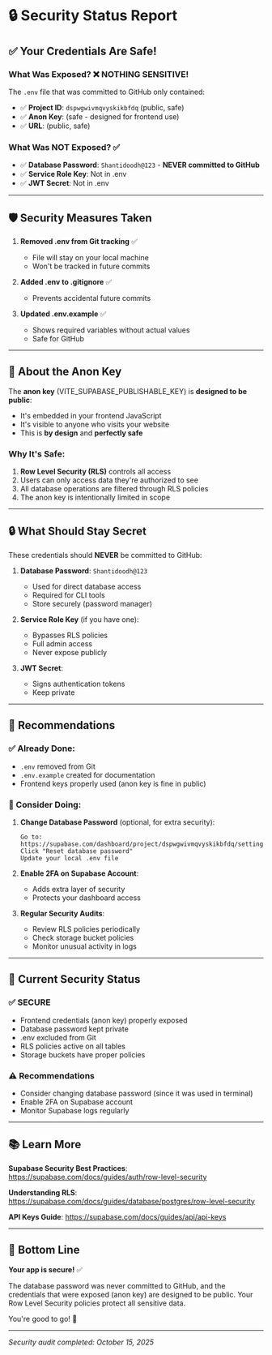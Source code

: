 # 🔒 Security Status Report

## ✅ Your Credentials Are Safe!

### What Was Exposed? ❌ NOTHING SENSITIVE!

The `.env` file that was committed to GitHub only contained:
- ✅ **Project ID**: `dspwgwivmqvyskikbfdq` (public, safe)
- ✅ **Anon Key**: (safe - designed for frontend use)
- ✅ **URL**: (public, safe)

### What Was NOT Exposed? ✅

- ✅ **Database Password**: `Shantidoodh@123` - **NEVER committed to GitHub**
- ✅ **Service Role Key**: Not in .env
- ✅ **JWT Secret**: Not in .env

---

## 🛡️ Security Measures Taken

1. **Removed .env from Git tracking** ✅
   - File will stay on your local machine
   - Won't be tracked in future commits

2. **Added .env to .gitignore** ✅
   - Prevents accidental future commits

3. **Updated .env.example** ✅
   - Shows required variables without actual values
   - Safe for GitHub

---

## 🔐 About the Anon Key

The **anon key** (VITE_SUPABASE_PUBLISHABLE_KEY) is **designed to be public**:
- It's embedded in your frontend JavaScript
- It's visible to anyone who visits your website
- This is **by design** and **perfectly safe**

### Why It's Safe:
1. **Row Level Security (RLS)** controls all access
2. Users can only access data they're authorized to see
3. All database operations are filtered through RLS policies
4. The anon key is intentionally limited in scope

---

## 🔒 What Should Stay Secret

These credentials should **NEVER** be committed to GitHub:

1. **Database Password**: `Shantidoodh@123`
   - Used for direct database access
   - Required for CLI tools
   - Store securely (password manager)

2. **Service Role Key** (if you have one):
   - Bypasses RLS policies
   - Full admin access
   - Never expose publicly

3. **JWT Secret**:
   - Signs authentication tokens
   - Keep private

---

## 📝 Recommendations

### ✅ Already Done:
- `.env` removed from Git
- `.env.example` created for documentation
- Frontend keys properly used (anon key is fine in public)

### 🔄 Consider Doing:
1. **Change Database Password** (optional, for extra security):
   ```
   Go to: https://supabase.com/dashboard/project/dspwgwivmqvyskikbfdq/settings/database
   Click "Reset database password"
   Update your local .env file
   ```

2. **Enable 2FA on Supabase Account**:
   - Adds extra layer of security
   - Protects your dashboard access

3. **Regular Security Audits**:
   - Review RLS policies periodically
   - Check storage bucket policies
   - Monitor unusual activity in logs

---

## 🎯 Current Security Status

### ✅ SECURE
- Frontend credentials (anon key) properly exposed
- Database password kept private
- .env excluded from Git
- RLS policies active on all tables
- Storage buckets have proper policies

### ⚠️ Recommendations
- Consider changing database password (since it was used in terminal)
- Enable 2FA on Supabase account
- Monitor Supabase logs regularly

---

## 📚 Learn More

**Supabase Security Best Practices**:
https://supabase.com/docs/guides/auth/row-level-security

**Understanding RLS**:
https://supabase.com/docs/guides/database/postgres/row-level-security

**API Keys Guide**:
https://supabase.com/docs/guides/api/api-keys

---

## 🎊 Bottom Line

**Your app is secure!** ✅

The database password was never committed to GitHub, and the credentials that were exposed (anon key) are designed to be public. Your Row Level Security policies protect all sensitive data.

You're good to go! 🚀

---

*Security audit completed: October 15, 2025*
